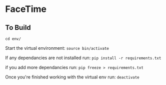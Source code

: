 # FaceTime

## To Build

`cd env/`

Start the virtual environment: `source bin/activate`

If any dependancies are not installed run: `pip install -r requirements.txt`

if you add more dependancies run: `pip freeze > requirements.txt` 

Once you're finished working with the virtual env run: `deactivate`